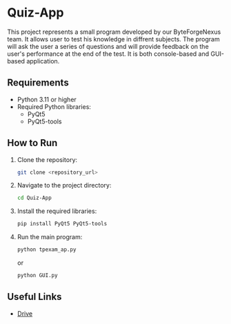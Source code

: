 # Quiz-App

This project represents a small program developed by our ByteForgeNexus team. It allows user to test his knowledge in diffrent subjects. The program will ask the user a series of questions and will provide feedback on the user's performance at the end of the test. It is both console-based and GUI-based application.

## Requirements

- Python 3.11 or higher
- Required Python libraries:
  - PyQt5
  - PyQt5-tools

## How to Run

1. Clone the repository:
   ```bash
   git clone <repository_url>
   ```
2. Navigate to the project directory:
   ```bash
   cd Quiz-App
   ```
3. Install the required libraries:
   ```bash
   pip install PyQt5 PyQt5-tools
   ```
4. Run the main program:
   ```bash
   python tpexam_ap.py
   ```
   or
   ```bash
   python GUI.py
   ```

## Useful Links

- [Drive](https://drive.google.com/drive/folders/1NrkSnAPx4Q1njaDDE-kAsc_I7y8JH-NY?usp=sharing)
